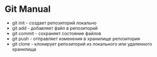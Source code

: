 # Git Manual

- git init - создает репозиторий локально
- git add - добавляет файл в репозиторий
- git commit - сохраняет состояние файлов
- git push - отправляет изменения в хранилище репозитория 
- git clone - клонирует репозиторий из локального или удаленного хранилища